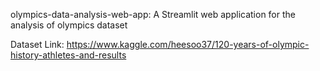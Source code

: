 olympics-data-analysis-web-app:
A Streamlit web application for the analysis of olympics dataset

Dataset Link: https://www.kaggle.com/heesoo37/120-years-of-olympic-history-athletes-and-results
